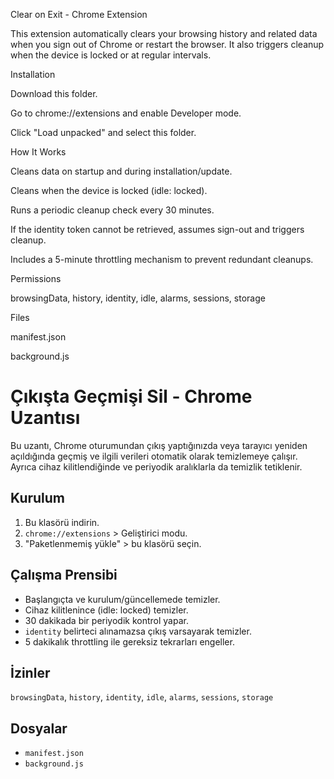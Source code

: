 Clear on Exit - Chrome Extension

This extension automatically clears your browsing history and related data when you sign out of Chrome or restart the browser. It also triggers cleanup when the device is locked or at regular intervals.

Installation

Download this folder.

Go to chrome://extensions and enable Developer mode.

Click "Load unpacked" and select this folder.

How It Works

Cleans data on startup and during installation/update.

Cleans when the device is locked (idle: locked).

Runs a periodic cleanup check every 30 minutes.

If the identity token cannot be retrieved, assumes sign-out and triggers cleanup.

Includes a 5-minute throttling mechanism to prevent redundant cleanups.

Permissions

browsingData, history, identity, idle, alarms, sessions, storage

Files

manifest.json

background.js

# Çıkışta Geçmişi Sil - Chrome Uzantısı

Bu uzantı, Chrome oturumundan çıkış yaptığınızda veya tarayıcı yeniden açıldığında geçmiş ve ilgili verileri otomatik olarak temizlemeye çalışır. Ayrıca cihaz kilitlendiğinde ve periyodik aralıklarla da temizlik tetiklenir.

## Kurulum
1. Bu klasörü indirin.
2. `chrome://extensions` > Geliştirici modu.
3. "Paketlenmemiş yükle" > bu klasörü seçin.

## Çalışma Prensibi
- Başlangıçta ve kurulum/güncellemede temizler.
- Cihaz kilitlenince (idle: locked) temizler.
- 30 dakikada bir periyodik kontrol yapar.
- `identity` belirteci alınamazsa çıkış varsayarak temizler.
- 5 dakikalık throttling ile gereksiz tekrarları engeller.

## İzinler
`browsingData`, `history`, `identity`, `idle`, `alarms`, `sessions`, `storage`

## Dosyalar
- `manifest.json`
- `background.js`

